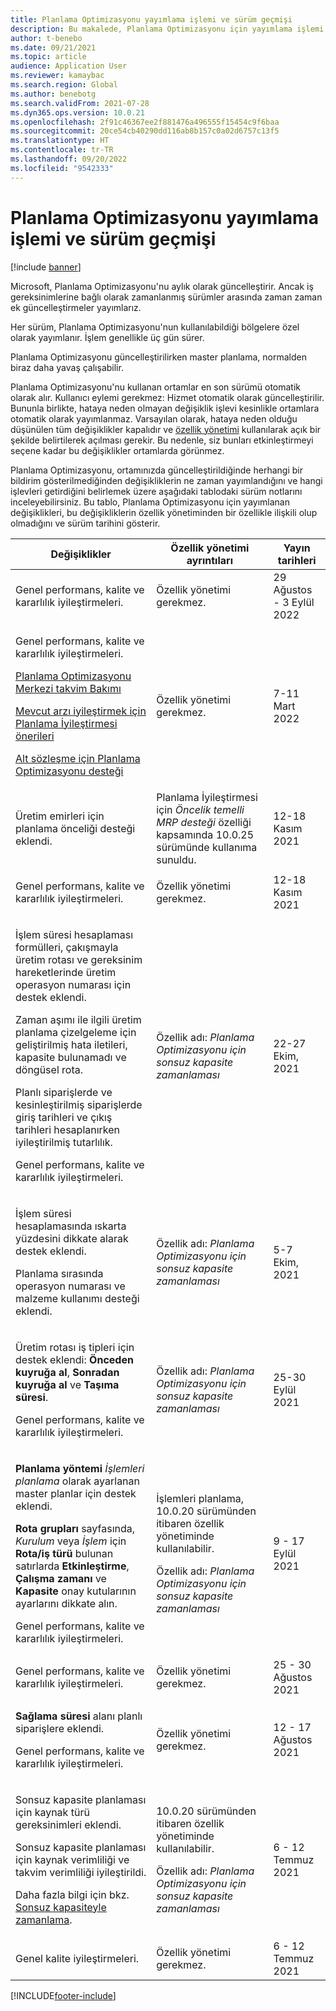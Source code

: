 ```yaml
---
title: Planlama Optimizasyonu yayımlama işlemi ve sürüm geçmişi
description: Bu makalede, Planlama Optimizasyonu için yayımlama işlemi ve sürüm geçmişi hakkında bilgi verilmektedir.
author: t-benebo
ms.date: 09/21/2021
ms.topic: article
audience: Application User
ms.reviewer: kamaybac
ms.search.region: Global
ms.author: benebotg
ms.search.validFrom: 2021-07-28
ms.dyn365.ops.version: 10.0.21
ms.openlocfilehash: 2f91c46367ee2f881476a496555f15454c9f6baa
ms.sourcegitcommit: 20ce54cb40290dd116ab8b157c0a02d6757c13f5
ms.translationtype: HT
ms.contentlocale: tr-TR
ms.lasthandoff: 09/20/2022
ms.locfileid: "9542333"
---
```

# <a name="planning-optimization-release-process-and-release-history"></a>Planlama Optimizasyonu yayımlama işlemi ve sürüm geçmişi

[!include [banner](../../includes/banner.md)]

Microsoft, Planlama Optimizasyonu'nu aylık olarak güncelleştirir. Ancak iş gereksinimlerine bağlı olarak zamanlanmış sürümler arasında zaman zaman ek güncelleştirmeler yayımlarız.

Her sürüm, Planlama Optimizasyonu'nun kullanılabildiği bölgelere özel olarak yayımlanır. İşlem genellikle üç gün sürer.

Planlama Optimizasyonu güncelleştirilirken master planlama, normalden biraz daha yavaş çalışabilir.

Planlama Optimizasyonu'nu kullanan ortamlar en son sürümü otomatik olarak alır. Kullanıcı eylemi gerekmez: Hizmet otomatik olarak güncelleştirilir. Bununla birlikte, hataya neden olmayan değişiklik işlevi kesinlikle ortamlara otomatik olarak yayımlanmaz. Varsayılan olarak, hataya neden olduğu düşünülen tüm değişiklikler kapalıdır ve [özellik yönetimi](../../../fin-ops-core/fin-ops/get-started/feature-management/feature-management-overview.md) kullanılarak açık bir şekilde belirtilerek açılması gerekir. Bu nedenle, siz bunları etkinleştirmeyi seçene kadar bu değişiklikler ortamlarda görünmez.

Planlama Optimizasyonu, ortamınızda güncelleştirildiğinde herhangi bir bildirim gösterilmediğinden değişikliklerin ne zaman yayımlandığını ve hangi işlevleri getirdiğini belirlemek üzere aşağıdaki tablodaki sürüm notlarını inceleyebilirsiniz. Bu tablo, Planlama Optimizasyonu için yayımlanan değişiklikleri, bu değişikliklerin özellik yönetiminden bir özellikle ilişkili olup olmadığını ve sürüm tarihini gösterir.

<!-- KFM: Add this? [Use batch disposition codes to mark batches as available or unavailable](../../inventory/batch-disposition-codes.md) --> 

| Değişiklikler | Özellik yönetimi ayrıntıları | Yayın tarihleri |
|---|---|---|
| <p>Genel performans, kalite ve kararlılık iyileştirmeleri. | Özellik yönetimi gerekmez. | 29 Ağustos - 3 Eylül 2022 |
| <p>Genel performans, kalite ve kararlılık iyileştirmeleri.<p>[Planlama Optimizasyonu Merkezi takvim Bakımı](../supply-chain-calendars-master-planning.md)<p>[Mevcut arzı iyileştirmek için Planlama İyileştirmesi önerileri](../action-messages.md)<p>[Alt sözleşme için Planlama Optimizasyonu desteği](../../production-control/manage-subcontract-work-production.md) | Özellik yönetimi gerekmez. | 7-11 Mart 2022 |
| <p>Üretim emirleri için planlama önceliği desteği eklendi. | Planlama İyileştirmesi için *Öncelik temelli MRP desteği* özelliği kapsamında 10.0.25 sürümünde kullanıma sunuldu. | 12-18 Kasım 2021 |
| <p>Genel performans, kalite ve kararlılık iyileştirmeleri. | Özellik yönetimi gerekmez. | 12-18 Kasım 2021 |
| <p>İşlem süresi hesaplaması formülleri, çakışmayla üretim rotası ve gereksinim hareketlerinde üretim operasyon numarası için destek eklendi.</p><p>Zaman aşımı ile ilgili üretim planlama çizelgeleme için geliştirilmiş hata iletileri, kapasite bulunamadı ve döngüsel rota.</p><p>Planlı siparişlerde ve kesinleştirilmiş siparişlerde giriş tarihleri ve çıkış tarihleri hesaplanırken iyileştirilmiş tutarlılık.</p><p>Genel performans, kalite ve kararlılık iyileştirmeleri. | Özellik adı: *Planlama Optimizasyonu için sonsuz kapasite zamanlaması* | 22-27 Ekim, 2021 |
| <p>İşlem süresi hesaplamasında ıskarta yüzdesini dikkate alarak destek eklendi.</p><p>Planlama sırasında operasyon numarası ve malzeme kullanımı desteği eklendi. | Özellik adı: *Planlama Optimizasyonu için sonsuz kapasite zamanlaması* | 5-7 Ekim, 2021 |
| <p>Üretim rotası iş tipleri için destek eklendi: **Önceden kuyruğa al**, **Sonradan kuyruğa al** ve **Taşıma süresi**.</p><p>Genel performans, kalite ve kararlılık iyileştirmeleri. | Özellik adı: *Planlama Optimizasyonu için sonsuz kapasite zamanlaması* | 25-30 Eylül 2021 |
| <p>**Planlama yöntemi** *İşlemleri planlama* olarak ayarlanan master planlar için destek eklendi.</p><p>**Rota grupları** sayfasında, *Kurulum* veya *İşlem* için **Rota/iş türü** bulunan satırlarda **Etkinleştirme**, **Çalışma zamanı** ve **Kapasite** onay kutularının ayarlarını dikkate alın. </p><p>Genel performans, kalite ve kararlılık iyileştirmeleri. | <p>İşlemleri planlama, 10.0.20 sürümünden itibaren özellik yönetiminde kullanılabilir.</p><p>Özellik adı: *Planlama Optimizasyonu için sonsuz kapasite zamanlaması*</p>  | 9 - 17 Eylül 2021 |
| Genel performans, kalite ve kararlılık iyileştirmeleri. | Özellik yönetimi gerekmez. | 25 - 30 Ağustos 2021 |
| <p>**Sağlama süresi** alanı planlı siparişlere eklendi.</p><p>Genel performans, kalite ve kararlılık iyileştirmeleri.</p> | Özellik yönetimi gerekmez. | 12 - 17 Ağustos 2021 |
| <p>Sonsuz kapasite planlaması için kaynak türü gereksinimleri eklendi.</p><p>Sonsuz kapasite planlaması için kaynak verimliliği ve takvim verimliliği iyileştirildi.</p><p>Daha fazla bilgi için bkz. [Sonsuz kapasiteyle zamanlama](infinite-capacity-planning.md). | <p>10.0.20 sürümünden itibaren özellik yönetiminde kullanılabilir.</p><p>Özellik adı: *Planlama Optimizasyonu için sonsuz kapasite zamanlaması*</p> | 6 - 12 Temmuz 2021 |
| Genel kalite iyileştirmeleri. | Özellik yönetimi gerekmez. | 6 - 12 Temmuz 2021 |

[!INCLUDE[footer-include](../../../includes/footer-banner.md)]
